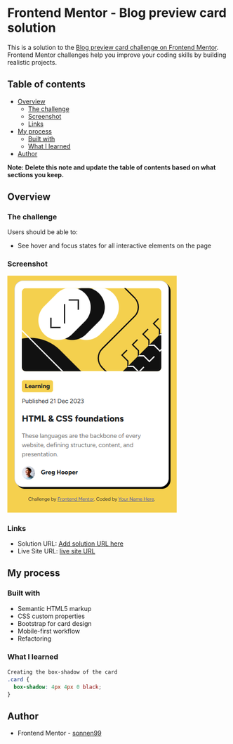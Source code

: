 # Frontend Mentor - Blog preview card solution

This is a solution to the [Blog preview card challenge on Frontend Mentor](https://www.frontendmentor.io/challenges/blog-preview-card-ckPaj01IcS). Frontend Mentor challenges help you improve your coding skills by building realistic projects. 

## Table of contents

- [Overview](#overview)
  - [The challenge](#the-challenge)
  - [Screenshot](#screenshot)
  - [Links](#links)
- [My process](#my-process)
  - [Built with](#built-with)
  - [What I learned](#what-i-learned)
- [Author](#author)

**Note: Delete this note and update the table of contents based on what sections you keep.**

## Overview

### The challenge

Users should be able to:

- See hover and focus states for all interactive elements on the page

### Screenshot

![Screenshot](./assets/images/Screenshot.png)

### Links

- Solution URL: [Add solution URL here](https://www.frontendmentor.io/solutions/html-css-bootstrap-solution-7ZnmZQ-nYD)
- Live Site URL: [live site URL](https://sonnen99.github.io/Challenge-blog-preview-card-main/)

## My process

### Built with

- Semantic HTML5 markup
- CSS custom properties
- Bootstrap for card design
- Mobile-first workflow
- Refactoring


### What I learned

```css
Creating the box-shadow of the card
.card {
  box-shadow: 4px 4px 0 black;
}
```

## Author
- Frontend Mentor - [sonnen99](https://www.frontendmentor.io/profile/sonnen99)
